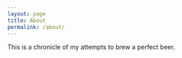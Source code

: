 ```yaml
---
layout: page
title: About
permalink: /about/
---
```


This is a chronicle of my attempts to brew a perfect beer.